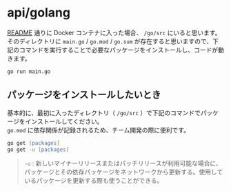 # api/golang

[README](/README.md) 通りに Docker コンテナに入った場合、 `/go/src` にいると思います。  
そのディレクトリに `main.go` / `go.mod` / `go.sum` が存在すると思いますので、下記のコマンドを実行することで必要なパッケージをインストールし、コードが動きます。

```zsh
go run main.go
```

## パッケージをインストールしたいとき

基本的に、最初に入ったディレクトリ（ `/go/src` ）で下記のコマンドでパッケージをインストールしてください。  
`go.mod` に依存関係が記録されるため、チーム開発の際に便利です。

```zsh
go get [packages]
go get -u [packages]
```

> `-u` : 新しいマイナーリリースまたはパッチリリースが利用可能な場合に、パッケージとその依存パッケージをネットワークから更新する。使用しているパッケージを更新する際も使うことができる。
